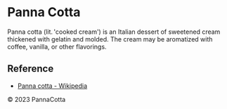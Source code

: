 # Panna Cotta

Panna cotta (lit. 'cooked cream') is an Italian dessert of sweetened cream thickened with gelatin and molded. The cream may be aromatized with coffee, vanilla, or other flavorings.

## Reference
- [Panna cotta - Wikipedia](https://en.wikipedia.org/wiki/Panna_cotta)

&copy; 2023 PannaCotta
